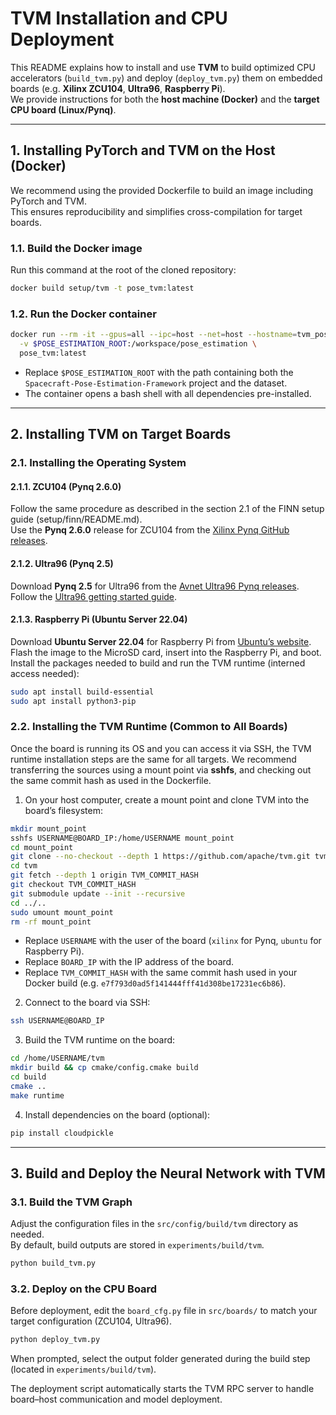 # TVM Installation and CPU Deployment

This README explains how to install and use **TVM** to build optimized CPU accelerators (`build_tvm.py`) and deploy (`deploy_tvm.py`) them on embedded boards (e.g. **Xilinx ZCU104**, **Ultra96**, **Raspberry Pi**).  
We provide instructions for both the **host machine (Docker)** and the **target CPU board (Linux/Pynq)**.

---

## 1. Installing PyTorch and TVM on the Host (Docker)

We recommend using the provided Dockerfile to build an image including PyTorch and TVM.  
This ensures reproducibility and simplifies cross-compilation for target boards.

### 1.1. Build the Docker image
Run this command at the root of the cloned repository:
```bash
docker build setup/tvm -t pose_tvm:latest
```

### 1.2. Run the Docker container
```bash
docker run --rm -it --gpus=all --ipc=host --net=host --hostname=tvm_pose \
  -v $POSE_ESTIMATION_ROOT:/workspace/pose_estimation \
  pose_tvm:latest
```

- Replace `$POSE_ESTIMATION_ROOT` with the path containing both the `Spacecraft-Pose-Estimation-Framework` project and the dataset.  
- The container opens a bash shell with all dependencies pre-installed.

---

## 2. Installing TVM on Target Boards

### 2.1. Installing the Operating System

#### 2.1.1. ZCU104 (Pynq 2.6.0)
Follow the same procedure as described in the section 2.1 of the FINN setup guide (setup/finn/README.md).  
Use the **Pynq 2.6.0** release for ZCU104 from the [Xilinx Pynq GitHub releases](https://github.com/Xilinx/PYNQ/releases).

#### 2.1.2. Ultra96 (Pynq 2.5)
Download **Pynq 2.5** for Ultra96 from the [Avnet Ultra96 Pynq releases](https://github.com/Avnet/Ultra96-PYNQ/releases).  
Follow the [Ultra96 getting started guide](https://ultra96-pynq.readthedocs.io/en/latest/getting_started.html).

#### 2.1.3. Raspberry Pi (Ubuntu Server 22.04)
Download **Ubuntu Server 22.04** for Raspberry Pi from [Ubuntu’s website](https://ubuntu.com/download/raspberry-pi).  
Flash the image to the MicroSD card, insert into the Raspberry Pi, and boot.  
Install the packages needed to build and run the TVM runtime (interned access needed):
```bash
sudo apt install build-essential
sudo apt install python3-pip
```

### 2.2. Installing the TVM Runtime (Common to All Boards)

Once the board is running its OS and you can access it via SSH, the TVM runtime installation steps are the same for all targets. We recommend transferring the sources using a mount point via **sshfs**, and checking out the same commit hash as used in the Dockerfile.

1. On your host computer, create a mount point and clone TVM into the board’s filesystem:
```bash
mkdir mount_point
sshfs USERNAME@BOARD_IP:/home/USERNAME mount_point 
cd mount_point
git clone --no-checkout --depth 1 https://github.com/apache/tvm.git tvm
cd tvm
git fetch --depth 1 origin TVM_COMMIT_HASH
git checkout TVM_COMMIT_HASH
git submodule update --init --recursive
cd ../..
sudo umount mount_point
rm -rf mount_point
```
- Replace `USERNAME` with the user of the board (`xilinx` for Pynq, `ubuntu` for Raspberry Pi).  
- Replace `BOARD_IP` with the IP address of the board.  
- Replace `TVM_COMMIT_HASH` with the same commit hash used in your Docker build (e.g. `e7f793d0ad5f141444fff41d308be17231ec6b86`).

2. Connect to the board via SSH:
```bash
ssh USERNAME@BOARD_IP
```

3. Build the TVM runtime on the board:
```bash
cd /home/USERNAME/tvm
mkdir build && cp cmake/config.cmake build
cd build
cmake ..
make runtime
```

4. Install dependencies on the board (optional):
```bash
pip install cloudpickle
```

---

## 3. Build and Deploy the Neural Network with TVM

### 3.1. Build the TVM Graph
Adjust the configuration files in the `src/config/build/tvm` directory as needed.  
By default, build outputs are stored in `experiments/build/tvm`.

```bash
python build_tvm.py
```

### 3.2. Deploy on the CPU Board
Before deployment, edit the `board_cfg.py` file in `src/boards/` to match your target configuration (ZCU104, Ultra96).  

```bash
python deploy_tvm.py
```

When prompted, select the output folder generated during the build step (located in `experiments/build/tvm`).

The deployment script automatically starts the TVM RPC server to handle board–host communication and model deployment.
